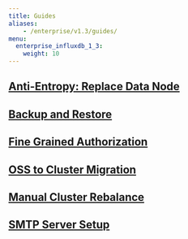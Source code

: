 ```yaml
---
title: Guides
aliases:
    - /enterprise/v1.3/guides/
menu:
  enterprise_influxdb_1_3:
    weight: 10
---
```

## [Anti-Entropy: Replace Data Node](/enterprise_influxdb/v1.3/guides/anti-entropy/)
## [Backup and Restore](/enterprise_influxdb/v1.3/guides/backup-and-restore/)
## [Fine Grained Authorization](/enterprise_influxdb/v1.3/guides/fine-grained-authorization/)
## [OSS to Cluster Migration](/enterprise_influxdb/v1.3/guides/migration/)
## [Manual Cluster Rebalance](http://localhost:1313/enterprise_influxdb/v1.3/guides/rebalance/)
## [SMTP Server Setup](/enterprise_influxdb/v1.3/guides/smtp-server/)
